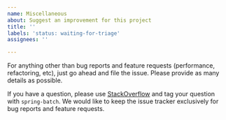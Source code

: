 ```yaml
---
name: Miscellaneous
about: Suggest an improvement for this project
title: ''
labels: 'status: waiting-for-triage'
assignees: ''

---
```


For anything other than bug reports and feature requests (performance, refactoring, etc),
just go ahead and file the issue. Please provide as many details as possible.

If you have a question, please use [StackOverflow](https://stackoverflow.com/questions/tagged/spring-batch) and tag your question
with `spring-batch`. We would like to keep the issue tracker exclusively for bug reports and feature requests.
